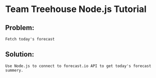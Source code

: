 # Team Treehouse Node.js Tutorial
## Problem:
    Fetch today's forecast
## Solution:
    Use Node.js to connect to forecast.io API to get today's forecast summery.
